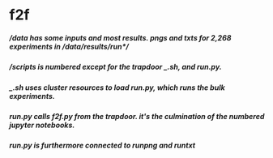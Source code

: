 # f2f

##### /data has some inputs and most results. pngs and txts for 2,268 experiments in /data/results/run*/
##### /scripts is numbered except for the trapdoor _.sh, and run.py.
##### _.sh uses cluster resources to load run.py, which runs the bulk experiments.
##### run.py calls f2f.py from the trapdoor. it's the culmination of the numbered jupyter notebooks.
##### run.py is furthermore connected to runpng and runtxt
